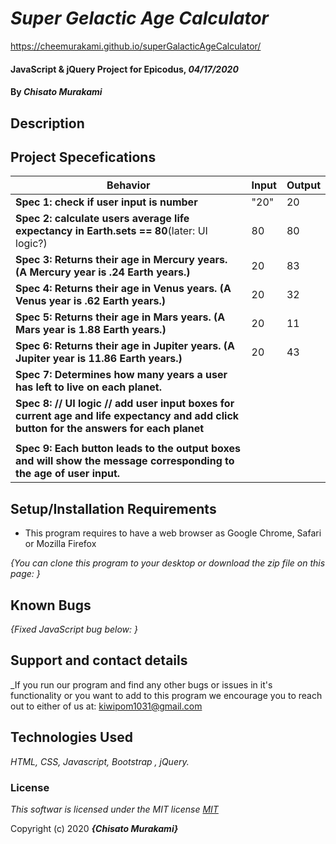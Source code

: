 # _Super Gelactic Age Calculator_

https://cheemurakami.github.io/superGalacticAgeCalculator/

#### JavaScript & jQuery Project for Epicodus, _04/17/2020_

#### By _**Chisato Murakami**_

## Description

## Project Specefications

|  Behavior                 |  Input  | Output
|---------------------------|---------|-------
| **Spec 1: check if user input is number**| "20"| 20
| **Spec 2: calculate users average life expectancy in Earth.sets == 80**(later: UI logic?)| 80 | 80
| **Spec 3: Returns their age in Mercury years. (A Mercury year is .24 Earth years.)** | 20 | 83
| **Spec 4: Returns their age in Venus years. (A Venus year is .62 Earth years.)** | 20 | 32
| **Spec 5: Returns their age in Mars years. (A Mars year is 1.88 Earth years.)** | 20 | 11
| **Spec 6: Returns their age in Jupiter years. (A Jupiter year is 11.86 Earth years.)**| 20 | 43
| **Spec 7: Determines how many years a user has left to live on each planet.**    |
| **Spec 8: // UI logic // add user input boxes for current age and life expectancy and add click button for the answers for each planet**|
|  |
| **Spec 9: Each button leads to the output boxes and will show the message corresponding to the age of user input.**    |



## Setup/Installation Requirements

* This program requires to have a web browser as Google Chrome, Safari or Mozilla Firefox

_{You can clone this program to your desktop or download the zip file on this page: }_

## Known Bugs

_{Fixed JavaScript bug below:
  }_

## Support and contact details

_If you run our program and find any other bugs or issues in it's functionality or you want to add to this program we encourage you to reach out to either of us at: kiwipom1031@gmail.com

## Technologies Used

_HTML, CSS, Javascript, Bootstrap , jQuery._

### License

*This softwar is licensed under the MIT license [MIT](https://en.wikipedia.org/wiki/MIT_License)*

Copyright (c) 2020 **_{Chisato Murakami}_**
